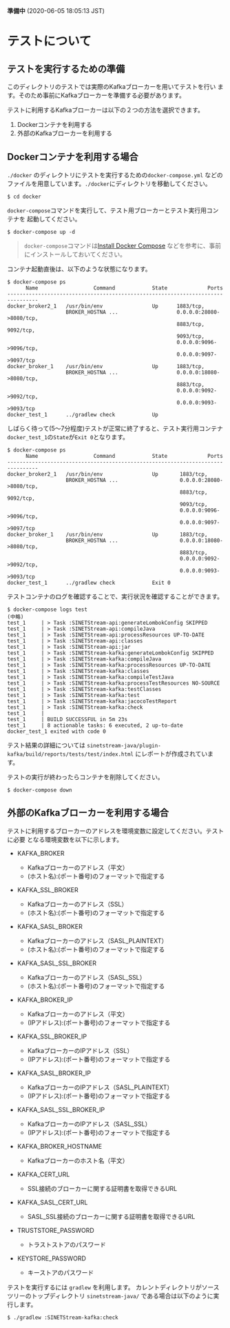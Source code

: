 **準備中** (2020-06-05 18:05:13 JST)

# テストについて

## テストを実行するための準備

このディレクトリのテストでは実際のKafkaブローカーを用いてテストを行い
ます。そのため事前にKafkaブローカーを準備する必要があります。

テストに利用するKafkaブローカーは以下の２つの方法を選択できます。

1. Dockerコンテナを利用する
1. 外部のKafkaブローカーを利用する

## Dockerコンテナを利用する場合

`./docker` のディレクトリにテストを実行するための`docker-compose.yml`
などのファイルを用意しています。`./docker`にディレクトリを移動してください。

```
$ cd docker
```

`docker-compose`コマンドを実行して、テスト用ブローカーとテスト実行用コンテナを
起動してください。

```
$ docker-compose up -d
```

> `docker-compose`コマンドは[Install Docker Compose](https://docs.docker.com/compose/install/) などを参考に、事前にインストールしておいてください。

コンテナ起動直後は、以下のような状態になります。


```
$ docker-compose ps
      Name                  Command            State             Ports
--------------------------------------------------------------------------------
docker_broker2_1   /usr/bin/env                Up      1883/tcp,
                   BROKER_HOSTNA ...                   0.0.0.0:28080->8080/tcp,
                                                       8883/tcp, 9092/tcp,
                                                       9093/tcp,
                                                       0.0.0.0:9096->9096/tcp,
                                                       0.0.0.0:9097->9097/tcp
docker_broker_1    /usr/bin/env                Up      1883/tcp,
                   BROKER_HOSTNA ...                   0.0.0.0:18080->8080/tcp,
                                                       8883/tcp,
                                                       0.0.0.0:9092->9092/tcp,
                                                       0.0.0.0:9093->9093/tcp
docker_test_1      ../gradlew check            Up
```

しばらく待って(5～7分程度)テストが正常に終了すると、テスト実行用コンテナ
`docker_test_1`の`State`が`Exit 0`となります。

```
$ docker-compose ps
      Name                  Command            State             Ports
--------------------------------------------------------------------------------
docker_broker2_1   /usr/bin/env                Up       1883/tcp,
                   BROKER_HOSTNA ...                    0.0.0.0:28080->8080/tcp,
                                                        8883/tcp, 9092/tcp,
                                                        9093/tcp,
                                                        0.0.0.0:9096->9096/tcp,
                                                        0.0.0.0:9097->9097/tcp
docker_broker_1    /usr/bin/env                Up       1883/tcp,
                   BROKER_HOSTNA ...                    0.0.0.0:18080->8080/tcp,
                                                        8883/tcp,
                                                        0.0.0.0:9092->9092/tcp,
                                                        0.0.0.0:9093->9093/tcp
docker_test_1      ../gradlew check            Exit 0
```

テストコンテナのログを確認することで、実行状況を確認することができます。

```
$ docker-compose logs test
(中略)
test_1     | > Task :SINETStream-api:generateLombokConfig SKIPPED
test_1     | > Task :SINETStream-api:compileJava
test_1     | > Task :SINETStream-api:processResources UP-TO-DATE
test_1     | > Task :SINETStream-api:classes
test_1     | > Task :SINETStream-api:jar
test_1     | > Task :SINETStream-kafka:generateLombokConfig SKIPPED
test_1     | > Task :SINETStream-kafka:compileJava
test_1     | > Task :SINETStream-kafka:processResources UP-TO-DATE
test_1     | > Task :SINETStream-kafka:classes
test_1     | > Task :SINETStream-kafka:compileTestJava
test_1     | > Task :SINETStream-kafka:processTestResources NO-SOURCE
test_1     | > Task :SINETStream-kafka:testClasses
test_1     | > Task :SINETStream-kafka:test
test_1     | > Task :SINETStream-kafka:jacocoTestReport
test_1     | > Task :SINETStream-kafka:check
test_1     |
test_1     | BUILD SUCCESSFUL in 5m 23s
test_1     | 8 actionable tasks: 6 executed, 2 up-to-date
docker_test_1 exited with code 0
```

テスト結果の詳細については `sinetstream-java/plugin-kafka/build/reports/tests/test/index.html` 
にレポートが作成されています。

テストの実行が終わったらコンテナを削除してください。

```
$ docker-compose down
```

## 外部のKafkaブローカーを利用する場合

テストに利用するブローカーのアドレスを環境変数に設定してください。テストに必要
となる環境変数を以下に示します。

* KAFKA_BROKER
    * Kafkaブローカーのアドレス（平文）
    * (ホスト名):(ポート番号)のフォーマットで指定する
* KAFKA_SSL_BROKER
    * Kafkaブローカーのアドレス（SSL）
    * (ホスト名):(ポート番号)のフォーマットで指定する
* KAFKA_SASL_BROKER
    * Kafkaブローカーのアドレス（SASL_PLAINTEXT）
    * (ホスト名):(ポート番号)のフォーマットで指定する
* KAFKA_SASL_SSL_BROKER
    * Kafkaブローカーのアドレス（SASL_SSL）
    * (ホスト名):(ポート番号)のフォーマットで指定する
* KAFKA_BROKER_IP
    * Kafkaブローカーのアドレス（平文）
    * (IPアドレス):(ポート番号)のフォーマットで指定する
* KAFKA_SSL_BROKER_IP
    * KafkaブローカーのIPアドレス（SSL）
    * (IPアドレス):(ポート番号)のフォーマットで指定する
* KAFKA_SASL_BROKER_IP
    * KafkaブローカーのIPアドレス（SASL_PLAINTEXT）
    * (IPアドレス):(ポート番号)のフォーマットで指定する
* KAFKA_SASL_SSL_BROKER_IP
    * KafkaブローカーのIPアドレス（SASL_SSL）
    * (IPアドレス):(ポート番号)のフォーマットで指定する
* KAFKA_BROKER_HOSTNAME
    * Kafkaブローカーのホスト名（平文）
    
* KAFKA_CERT_URL
    * SSL接続のブローカーに関する証明書を取得できるURL
* KAFKA_SASL_CERT_URL
    * SASL_SSL接続のブローカーに関する証明書を取得できるURL
* TRUSTSTORE_PASSWORD
    * トラストストアのパスワード
* KEYSTORE_PASSWORD
    * キーストアのパスワード
    
テストを実行するには `gradlew` を利用します。
カレントディレクトリがソースツリーのトップディレクトリ
 `sinetstream-java/` である場合は以下のように実行します。

```
$ ./gradlew :SINETStream-kafka:check
```

